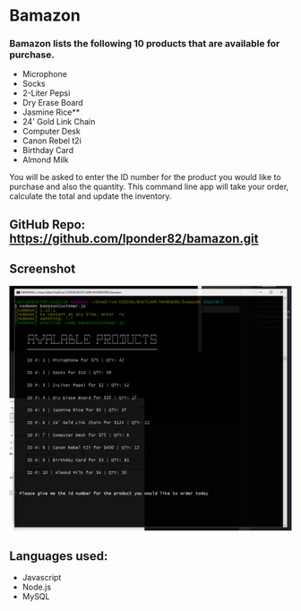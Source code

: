 # Bamazon


### Bamazon lists the following 10 products that are available for purchase.

* Microphone
* Socks
* 2-Liter Pepsi
* Dry Erase Board
* Jasmine Rice**
* 24' Gold Link Chain
* Computer Desk
* Canon Rebel t2i
* Birthday Card
* Almond Milk

You will be asked to enter the ID number for the product you would like to purchase and also the quantity.  This command line app will take your order, calculate the total and update the inventory.

## GitHub Repo: https://github.com/lponder82/bamazon.git

## Screenshot

![Image of Command Line](/capture1.png)



## Languages used:

* Javascript
* Node.js
* MySQL
